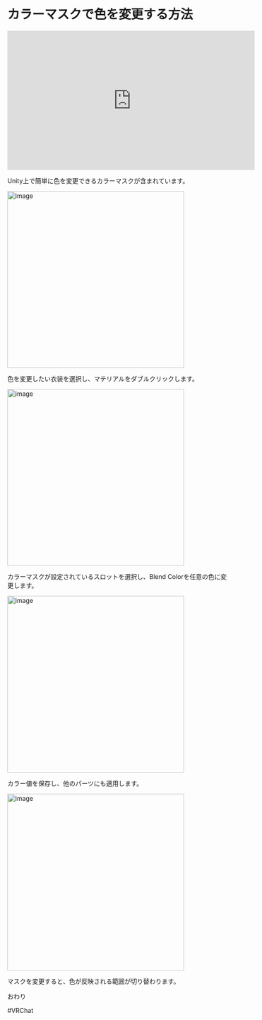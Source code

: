 # カラーマスクで色を変更する方法


<iframe width="560" height="315" src="https://www.youtube.com/embed/Xky9Uo8DiaU?si=A2N6vaY5ablFBlaT" title="YouTube video player" frameborder="0" allow="accelerometer; autoplay; clipboard-write; encrypted-media; gyroscope; picture-in-picture; web-share" referrerpolicy="strict-origin-when-cross-origin" allowfullscreen></iframe>


Unity上で簡単に色を変更できるカラーマスクが含まれています。

<img width="400" alt="image" src="https://github.com/user-attachments/assets/27997dd3-e516-4519-8dc9-3a0585c43945" />

色を変更したい衣装を選択し、マテリアルをダブルクリックします。

<img width="400" alt="image" src="https://github.com/user-attachments/assets/4da95aca-bb8d-47ae-b166-e16ddfd772cf" />

カラーマスクが設定されているスロットを選択し、Blend Colorを任意の色に変更します。

<img width="400" alt="image" src="https://github.com/user-attachments/assets/ff32f4ae-232e-443b-8cde-999d152e42e5" />

カラー値を保存し、他のパーツにも適用します。

<img width="400" alt="image" src="https://github.com/user-attachments/assets/06554a9e-6708-4c3d-8d03-0179a73cfd9a" />

マスクを変更すると、色が反映される範囲が切り替わります。



おわり


#VRChat
